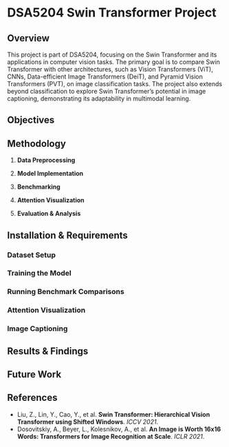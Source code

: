 # DSA5204 Swin Transformer Project

## Overview
This project is part of DSA5204, focusing on the Swin Transformer and its applications in computer vision tasks. The primary goal is to compare Swin Transformer with other architectures, such as Vision Transformers (ViT), CNNs, Data-efficient Image Transformers (DeiT), and Pyramid Vision Transformers (PVT), on image classification tasks. The project also extends beyond classification to explore Swin Transformer’s potential in image captioning, demonstrating its adaptability in multimodal learning.
## Objectives

## Methodology
1. **Data Preprocessing**

2. **Model Implementation**

3. **Benchmarking**

4. **Attention Visualization**

5. **Evaluation & Analysis**

## Installation & Requirements

### Dataset Setup

### Training the Model

### Running Benchmark Comparisons

### Attention Visualization

### Image Captioning

## Results & Findings

## Future Work

## References
- Liu, Z., Lin, Y., Cao, Y., et al. **Swin Transformer: Hierarchical Vision Transformer using Shifted Windows**. *ICCV 2021*.
- Dosovitskiy, A., Beyer, L., Kolesnikov, A., et al. **An Image is Worth 16x16 Words: Transformers for Image Recognition at Scale**. *ICLR 2021*.

